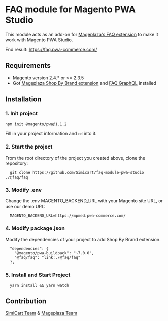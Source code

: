 # FAQ module for Magento PWA Studio

This module acts as an add-on for [Mageplaza's FAQ extension](https://www.mageplaza.com/magento-2-faq-extension/) to make it work with Magento PWA Studio.

End result: https://faq.pwa-commerce.com/

## Requirements

- Magento version 2.4.* or >= 2.3.5
- Got [Mageplaza Shop By Brand extension](https://www.mageplaza.com/magento-2-shop-by-brand/) and [FAQ GraphQL](https://github.com/mageplaza/magento-2-faqs-graphql) installed

## Installation

### 1. Init project
```
npm init @magento/pwa@1.1.2
```

Fill in your project information and `cd` into it.

### 2. Start the project

From the root directory of the project you created above, clone the repository:

```
  git clone https://github.com/Simicart/faq-module-pwa-studio ./@faq/faq
```

### 3. Modify .env

Change the .env MAGENTO_BACKEND_URL with your Magento site URL, or use our demo URL:

```
  MAGENTO_BACKEND_URL=https://mpmed.pwa-commerce.com/
```
### 4. Modify package.json

Modify the dependencies of your project to add Shop By Brand extension.

```
  "dependencies": {
    "@magento/pwa-buildpack": "~7.0.0",
    "@faq/faq": "link:./@faq/faq"
  },
```

### 5. Install and Start Project

```
  yarn install && yarn watch
```
## Contribution

[SimiCart Team](https://www.simicart.com/pwa.html/) & [Mageplaza Team](https://www.mageplaza.com/)
